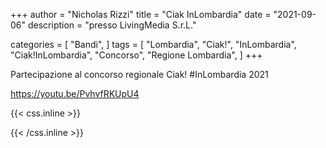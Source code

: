 +++
author = "Nicholas Rizzi"
title = "Ciak InLombardia"
date = "2021-09-06"
description = "presso LivingMedia S.r.L."

categories = [
    "Bandi",
]
tags = [
    "Lombardia",
    "Ciak!",
    "InLombardia",
    "Ciak!InLombardia",
    "Concorso",
    "Regione Lombardia",
]
+++

Partecipazione al concorso regionale Ciak! #InLombardia 2021

https://youtu.be/PvhvfRKUpU4

{{< css.inline >}}
<style>
.canon { background: white; width: 100%; height: auto; }
</style>
{{< /css.inline >}}
